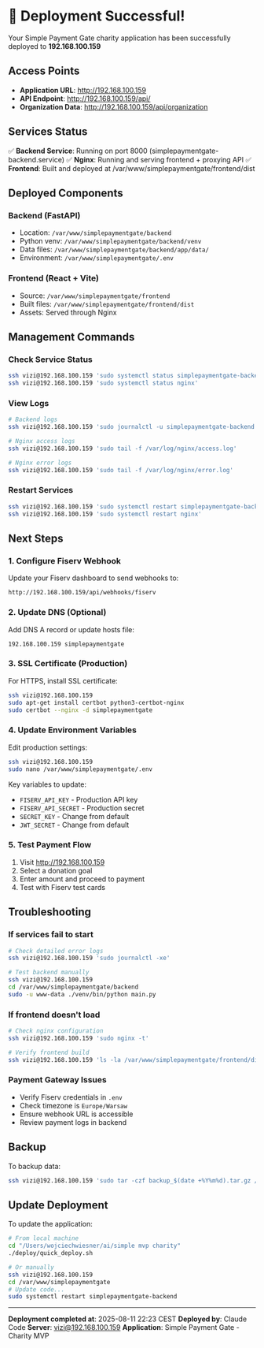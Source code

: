 # 🎉 Deployment Successful!

Your Simple Payment Gate charity application has been successfully deployed to **192.168.100.159**

## Access Points

- **Application URL**: http://192.168.100.159
- **API Endpoint**: http://192.168.100.159/api/
- **Organization Data**: http://192.168.100.159/api/organization

## Services Status

✅ **Backend Service**: Running on port 8000 (simplepaymentgate-backend.service)
✅ **Nginx**: Running and serving frontend + proxying API
✅ **Frontend**: Built and deployed at /var/www/simplepaymentgate/frontend/dist

## Deployed Components

### Backend (FastAPI)
- Location: `/var/www/simplepaymentgate/backend`
- Python venv: `/var/www/simplepaymentgate/backend/venv`
- Data files: `/var/www/simplepaymentgate/backend/app/data/`
- Environment: `/var/www/simplepaymentgate/.env`

### Frontend (React + Vite)
- Source: `/var/www/simplepaymentgate/frontend`
- Built files: `/var/www/simplepaymentgate/frontend/dist`
- Assets: Served through Nginx

## Management Commands

### Check Service Status
```bash
ssh vizi@192.168.100.159 'sudo systemctl status simplepaymentgate-backend'
ssh vizi@192.168.100.159 'sudo systemctl status nginx'
```

### View Logs
```bash
# Backend logs
ssh vizi@192.168.100.159 'sudo journalctl -u simplepaymentgate-backend -f'

# Nginx access logs
ssh vizi@192.168.100.159 'sudo tail -f /var/log/nginx/access.log'

# Nginx error logs
ssh vizi@192.168.100.159 'sudo tail -f /var/log/nginx/error.log'
```

### Restart Services
```bash
ssh vizi@192.168.100.159 'sudo systemctl restart simplepaymentgate-backend'
ssh vizi@192.168.100.159 'sudo systemctl restart nginx'
```

## Next Steps

### 1. Configure Fiserv Webhook
Update your Fiserv dashboard to send webhooks to:
```
http://192.168.100.159/api/webhooks/fiserv
```

### 2. Update DNS (Optional)
Add DNS A record or update hosts file:
```
192.168.100.159 simplepaymentgate
```

### 3. SSL Certificate (Production)
For HTTPS, install SSL certificate:
```bash
ssh vizi@192.168.100.159
sudo apt-get install certbot python3-certbot-nginx
sudo certbot --nginx -d simplepaymentgate
```

### 4. Update Environment Variables
Edit production settings:
```bash
ssh vizi@192.168.100.159
sudo nano /var/www/simplepaymentgate/.env
```

Key variables to update:
- `FISERV_API_KEY` - Production API key
- `FISERV_API_SECRET` - Production secret
- `SECRET_KEY` - Change from default
- `JWT_SECRET` - Change from default

### 5. Test Payment Flow
1. Visit http://192.168.100.159
2. Select a donation goal
3. Enter amount and proceed to payment
4. Test with Fiserv test cards

## Troubleshooting

### If services fail to start
```bash
# Check detailed error logs
ssh vizi@192.168.100.159 'sudo journalctl -xe'

# Test backend manually
ssh vizi@192.168.100.159
cd /var/www/simplepaymentgate/backend
sudo -u www-data ./venv/bin/python main.py
```

### If frontend doesn't load
```bash
# Check nginx configuration
ssh vizi@192.168.100.159 'sudo nginx -t'

# Verify frontend build
ssh vizi@192.168.100.159 'ls -la /var/www/simplepaymentgate/frontend/dist'
```

### Payment Gateway Issues
- Verify Fiserv credentials in `.env`
- Check timezone is `Europe/Warsaw`
- Ensure webhook URL is accessible
- Review payment logs in backend

## Backup

To backup data:
```bash
ssh vizi@192.168.100.159 'sudo tar -czf backup_$(date +%Y%m%d).tar.gz /var/www/simplepaymentgate/backend/app/data'
```

## Update Deployment

To update the application:
```bash
# From local machine
cd "/Users/wojciechwiesner/ai/simple mvp charity"
./deploy/quick_deploy.sh

# Or manually
ssh vizi@192.168.100.159
cd /var/www/simplepaymentgate
# Update code...
sudo systemctl restart simplepaymentgate-backend
```

---

**Deployment completed at**: 2025-08-11 22:23 CEST
**Deployed by**: Claude Code
**Server**: vizi@192.168.100.159
**Application**: Simple Payment Gate - Charity MVP